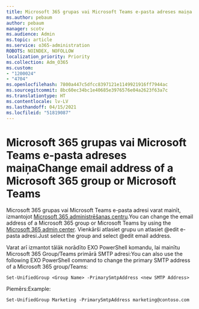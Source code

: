 ```yaml
---
title: Microsoft 365 grupas vai Microsoft Teams e-pasta adreses maiņa
ms.author: pebaum
author: pebaum
manager: scotv
ms.audience: Admin
ms.topic: article
ms.service: o365-administration
ROBOTS: NOINDEX, NOFOLLOW
localization_priority: Priority
ms.collection: Adm_O365
ms.custom:
- "1200024"
- "4704"
ms.openlocfilehash: 7800a447c5dfcc8397121e1149921916ff7944ac
ms.sourcegitcommit: 8bc60ec34bc1e40685e3976576e04a2623f63a7c
ms.translationtype: HT
ms.contentlocale: lv-LV
ms.lasthandoff: 04/15/2021
ms.locfileid: "51819087"
---
```

# <a name="change-email-address-of-a-microsoft-365-group-or-microsoft-teams"></a><span data-ttu-id="385a2-102">Microsoft 365 grupas vai Microsoft Teams e-pasta adreses maiņa</span><span class="sxs-lookup"><span data-stu-id="385a2-102">Change email address of a Microsoft 365 group or Microsoft Teams</span></span>

<span data-ttu-id="385a2-103">Microsoft 365 grupas vai Microsoft Teams e-pasta adresi varat mainīt, izmantojot [Microsoft 365 administrēšanas centru](https://admin.microsoft.com/).</span><span class="sxs-lookup"><span data-stu-id="385a2-103">You can change the email address of a Microsoft 365 group or Microsoft Teams by using the [Microsoft 365 admin center](https://admin.microsoft.com/).</span></span> <span data-ttu-id="385a2-104">Vienkārši atlasiet grupu un atlasiet @edit e-pasta adresi.</span><span class="sxs-lookup"><span data-stu-id="385a2-104">Just select the group and select @edit email address.</span></span>

<span data-ttu-id="385a2-105">Varat arī izmantot tālāk norādīto EXO PowerShell komandu, lai mainītu Microsoft 365 Group/Teams primārā SMTP adresi:</span><span class="sxs-lookup"><span data-stu-id="385a2-105">You can also use the following EXO PowerShell command to change the primary SMTP address of a Microsoft 365 group/Teams:</span></span>

`Set-UnifiedGroup <Group Name> -PrimarySmtpAddress <new SMTP Address>`

<span data-ttu-id="385a2-106">Piemērs:</span><span class="sxs-lookup"><span data-stu-id="385a2-106">Example:</span></span>

`Set-UnifiedGroup Marketing -PrimarySmtpAddress marketing@contoso.com`
